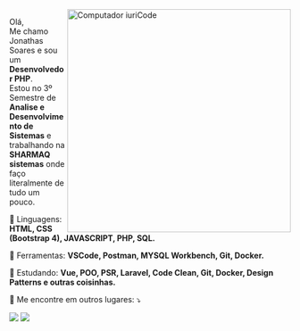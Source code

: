 <img src="https://raw.githubusercontent.com/MicaelliMedeiros/micaellimedeiros/master/image/computer-illustration.png" min-width="400px" max-width="400px" width="400px" align="right" alt="Computador iuriCode">

<p align="left"> 
  Olá,<br>Me chamo Jonathas Soares e sou um <strong>Desenvolvedor PHP</strong>.<br>
  Estou no 3º Semestre de <strong>Analise e Desenvolvimento de Sistemas</strong> e trabalhando na <strong>SHARMAQ sistemas</strong> onde faço literalmente de tudo um pouco.
</p>

<p align="left">
  🦄 Linguagens: <strong>HTML, CSS (Bootstrap 4), JAVASCRIPT, PHP, SQL.</strong>
</p>

<p align="left">
  💼 Ferramentas: <strong>VSCode, Postman, MYSQL Workbench, Git, Docker.</strong>
</p>

<p align="left">
  📖 Estudando: <strong>Vue, POO, PSR, Laravel, Code Clean, Git, Docker, Design Patterns e outras coisinhas.</strong>
</p>

<p align="left">
  💌 Me encontre em outros lugares: ⤵️
</p>

<p align="left">
  <a href="#" alt="Gmail">
  <img src="https://img.shields.io/badge/-Gmail-FF0000?style=flat-square&labelColor=FF0000&logo=gmail&logoColor=white&link=mailto:joul.gs@gmail.com" /></a>

  <a href="#" alt="Linkedin">
  <img src="https://img.shields.io/badge/-Linkedin-0e76a8?style=flat-square&logo=Linkedin&logoColor=white&link=https://www.linkedin.com/in/jonathas-soares-a03b40119" /></a>

  <!--<a href="#" alt="WhatsApp">
  <img src="https://img.shields.io/badge/-WhatsApp-25d366?style=flat-square&labelColor=25d366&logo=whatsapp&logoColor=white&link=API-DO-SEU-WHATSAPP"/></a>-->
</p>  
